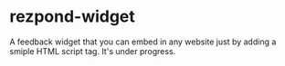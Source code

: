 # rezpond-widget
A feedback widget that you can embed in any website just by adding a smiple HTML script tag.
It's under progress.
